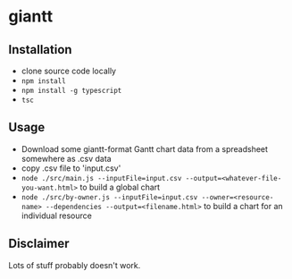 # giantt

## Installation

* clone source code locally
* `npm install`
* `npm install -g typescript`
* `tsc`

## Usage

 * Download some giantt-format Gantt chart data from a spreadsheet somewhere as .csv data
 * copy .csv file to 'input.csv'
 * `node ./src/main.js --inputFile=input.csv --output=<whatever-file-you-want.html>` to build a global chart
 * `node ./src/by-owner.js --inputFile=input.csv --owner=<resource-name> --dependencies --output=<filename.html>` to build a chart for an individual resource
 
 ## Disclaimer
 
 Lots of stuff probably doesn't work.
